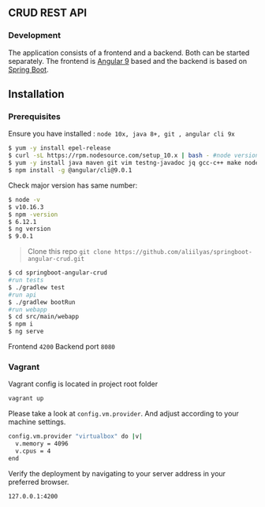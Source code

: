 

## CRUD REST API 


### Development

The application consists of a frontend and a backend. Both can be started separately. The frontend is  [Angular 9](https://angular.io/)  based and the backend is based on  [Spring Boot](https://spring.io/projects/spring-boot).

## Installation

### Prerequisites
Ensure you have installed : `node 10x, java 8+, git , angular cli 9x`

```sh
$ yum -y install epel-release
$ curl -sL https://rpm.nodesource.com/setup_10.x | bash - #node version 10.x
$ yum -y install java maven git vim testng-javadoc jq gcc-c++ make nodejs
$ npm install -g @angular/cli@9.0.1
```

Check major version has same number:
```sh
$ node -v
$ v10.16.3
$ npm -version
$ 6.12.1
$ ng version
$ 9.0.1
```

> Clone this repo   `git clone https://github.com/aliilyas/springboot-angular-crud.git`
> 


```sh
$ cd springboot-angular-crud
#run tests
$ ./gradlew test 
#run api
$ ./gradlew bootRun
#run webapp
$ cd src/main/webapp
$ npm i
$ ng serve 
```
Frontend  `4200`
Backend port `8080`


### Vagrant
Vagrant config is located in project root folder

```sh
vagrant up
```
Please take a look at `config.vm.provider`. And adjust according to your machine settings.
```sh
config.vm.provider "virtualbox" do |v|  
  v.memory = 4096  
  v.cpus = 4  
end
```
Verify the deployment by navigating to your server address in your preferred browser.

```sh
127.0.0.1:4200
```
